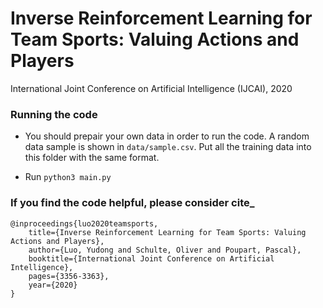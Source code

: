 # Inverse Reinforcement Learning for Team Sports: Valuing Actions and Players
International Joint Conference on Artificial Intelligence (IJCAI), 2020

### Running the code
+ You should prepair your own data in order to run the code. A random data sample is shown in `data/sample.csv`. Put all the training data into this folder with the same format.

+ Run `python3 main.py`

### If you find the code helpful, please consider cite_

```
@inproceedings{luo2020teamsports,
	title={Inverse Reinforcement Learning for Team Sports: Valuing Actions and Players},
	author={Luo, Yudong and Schulte, Oliver and Poupart, Pascal},
	booktitle={International Joint Conference on Artificial Intelligence},
	pages={3356-3363},
	year={2020}
}
```

